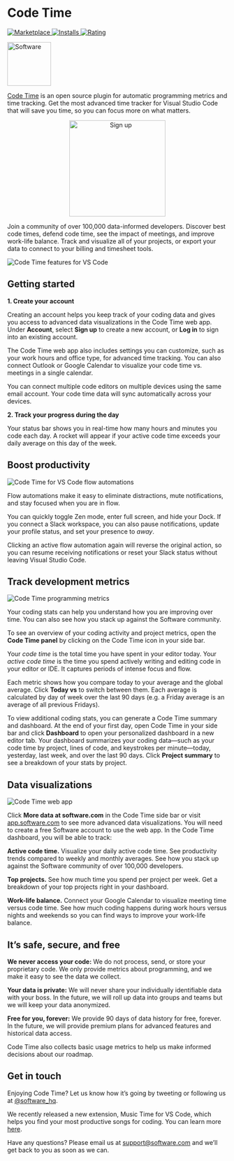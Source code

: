 # Code Time

<p>
  <a href="https://marketplace.visualstudio.com/items?itemName=softwaredotcom.swdc-vscode">
    <img alt="Marketplace" src="https://vsmarketplacebadge.apphb.com/version-short/softwaredotcom.swdc-vscode.svg?style=flat-square&color=00b4ee&label=marketplace">
  </a>
  <a href="https://marketplace.visualstudio.com/items?itemName=softwaredotcom.swdc-vscode">
    <img alt="Installs" src="https://vsmarketplacebadge.apphb.com/installs-short/softwaredotcom.swdc-vscode.svg?style=flat-square&color=00b4ee">
  </a>
  <a href="https://marketplace.visualstudio.com/items?itemName=softwaredotcom.swdc-vscode">
    <img alt="Rating" src="https://vsmarketplacebadge.apphb.com/rating-short/softwaredotcom.swdc-vscode.svg?style=flat-square&color=00b4ee">
  </a>
</p>

<p><a href="https://www.software.com"><img alt="Software" src="https://d3tr3dh09dp329.cloudfront.net/readme/software-logo-light.png" width="100px"></a></p>

<p><a href="https://www.software.com/code-time">Code Time</a> is an open source plugin for automatic programming metrics and time tracking. Get the most advanced time tracker for Visual Studio Code that will save you time, so you can focus more on what matters.</p>

<p align="center">
  <a href="https://app.software.com/signup?ref=readme">
    <img width="220px" alt="Sign up" src="https://d3tr3dh09dp329.cloudfront.net/readme/code-time/signup-button.png">
  </a>
</p>

<p>Join a community of over 100,000 data-informed developers. Discover best code times, defend code time, see the impact of meetings, and improve work-life balance. Track and visualize all of your projects, or export your data to connect to your billing and timesheet tools.</p>

![Code Time features for VS Code](https://d3tr3dh09dp329.cloudfront.net/readme/code-time/vscode/features-2.4.0.png)

## Getting started

**1. Create your account**

Creating an account helps you keep track of your coding data and gives you access to advanced data visualizations in the Code Time web app. Under **Account**, select **Sign up** to create a new account, or **Log in** to sign into an existing account. 

The Code Time web app also includes settings you can customize, such as your work hours and office type, for advanced time tracking. You can also connect Outlook or Google Calendar to visualize your code time vs. meetings in a single calendar.

You can connect multiple code editors on multiple devices using the same email account. Your code time data will sync automatically across your devices. 

**2. Track your progress during the day**

Your status bar shows you in real-time how many hours and minutes you code each day. A rocket will appear if your active code time exceeds your daily average on this day of the week.

## Boost productivity

![Code Time for VS Code flow automations](https://d3tr3dh09dp329.cloudfront.net/readme/code-time/vscode/stay-in-flow-2.4.0.png)

Flow automations make it easy to eliminate distractions, mute notifications, and stay focused when you are in flow. 

You can quickly toggle Zen mode, enter full screen, and hide your Dock. If you connect a Slack workspace, you can also pause notifications, update your profile status, and set your presence to *away*. 

Clicking an active flow automation again will reverse the original action, so you can resume receiving notifications or reset your Slack status without leaving Visual Studio Code.  

## Track development metrics

![Code Time programming metrics](https://d3tr3dh09dp329.cloudfront.net/readme/code-time/vscode/measure-progress-2.4.0.png)

Your coding stats can help you understand how you are improving over time. You can also see how you stack up against the Software community. 

To see an overview of your coding activity and project metrics, open the **Code Time panel** by clicking on the Code Time icon in your side bar.

Your *code time* is the total time you have spent in your editor today. Your *active code time* is the time you spend actively writing and editing code in your editor or IDE. It captures periods of intense focus and flow. 

Each metric shows how you compare today to your average and the global average. Click **Today vs** to switch between them. Each average is calculated by day of week over the last 90 days (e.g. a Friday average is an average of all previous Fridays).

To view additional coding stats, you can generate a Code Time summary and dashboard. At the end of your first day, open Code Time in your side bar and click **Dashboard** to open your personalized dashboard in a new editor tab. Your dashboard summarizes your coding data—such as your code time by project, lines of code, and keystrokes per minute—today, yesterday, last week, and over the last 90 days. Click **Project summary** to see a breakdown of your stats by project. 

## Data visualizations

![Code Time web app](https://d3tr3dh09dp329.cloudfront.net/readme/code-time/vscode/visualize-everything.png)

Click **More data at software.com** in the Code Time side bar or visit [app.software.com](https://app.software.com) to see more advanced data visualizations. You will need to create a free Software account to use the web app. In the Code Time dashboard, you will be able to track: 

**Active code time.** Visualize your daily active code time. See productivity trends compared to weekly and monthly averages. See how you stack up against the Software community of over 100,000 developers.

**Top projects.** See how much time you spend per project per week. Get a breakdown of your top projects right in your dashboard.

**Work-life balance.** Connect your Google Calendar to visualize meeting time versus code time. See how much coding happens during work hours versus nights and weekends so you can find ways to improve your work-life balance.

## It’s safe, secure, and free

**We never access your code:** We do not process, send, or store your proprietary code. We only provide metrics about programming, and we make it easy to see the data we collect.

**Your data is private:** We will never share your individually identifiable data with your boss. In the future, we will roll up data into groups and teams but we will keep your data anonymized.

**Free for you, forever:** We provide 90 days of data history for free, forever. In the future, we will provide premium plans for advanced features and historical data access.

Code Time also collects basic usage metrics to help us make informed decisions about our roadmap.

## Get in touch

Enjoying Code Time? Let us know how it’s going by tweeting or following us at [@software_hq](https://twitter.com/software_hq).

We recently released a new extension, Music Time for VS Code, which helps you find your most productive songs for coding. You can learn more [here](https://www.software.com/music-time).

Have any questions? Please email us at [support@software.com](mailto:support@software.com) and we’ll get back to you as soon as we can.
